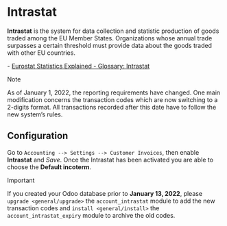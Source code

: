 # Intrastat

**Intrastat** is the system for data collection and statistic production
of goods traded among the EU Member States. Organizations whose annual
trade surpasses a certain threshold must provide data about the goods
traded with other EU countries.

<div class="seealso">

\- [Eurostat Statistics Explained - Glossary:
Intrastat](https://ec.europa.eu/eurostat/statistics-explained/index.php?title=Glossary:Intrastat)

</div>

<div class="note">

<div class="title">

Note

</div>

As of January 1, 2022, the reporting requirements have changed. One main
modification concerns the transaction codes which are now switching to a
2-digits format. All transactions recorded after this date have to
follow the new system’s rules.

</div>

## Configuration

Go to `Accounting --> Settings --> Customer Invoices`, then enable
**Intrastat** and *Save*. Once the Intrastat has been activated you are
able to choose the **Default incoterm**.

<div class="important">

<div class="title">

Important

</div>

If you created your Odoo database prior to **January 13, 2022**, please
`upgrade
<general/upgrade>` the `account_intrastat` module to add the new
transaction codes and `install <general/install>` the
`account_intrastat_expiry` module to archive the old codes.

</div>
